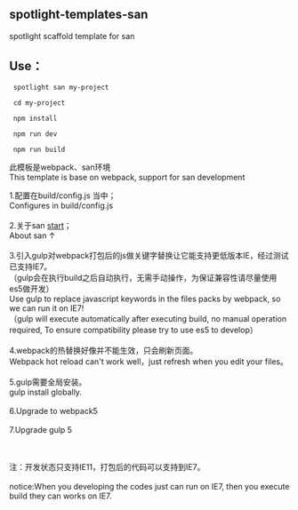 
## spotlight-templates-san
spotlight scaffold template for san<br>

## Use：

     spotlight san my-project

     cd my-project

     npm install

     npm run dev

     npm run build

此模板是webpack、san环境<br>
This template is base on webpack, support for san development <br>

1.配置在build/config.js 当中；<br>
  Configures in build/config.js <br><br>
2.关于san <a href="https://ecomfe.github.io/san/tutorial/start/" target="_blank">start</a>；<br>
  About san ↑<br><br>
3.引入gulp对webpack打包后的js做关键字替换让它能支持更低版本IE，经过测试已支持IE7。<br>
（gulp会在执行build之后自动执行，无需手动操作，为保证兼容性请尽量使用es5做开发）<br>
  Use gulp to replace javascript keywords in the files packs by webpack, so we can run it on IE7!<br>
（gulp will execute automatically after executing build, no manual operation required, To ensure compatibility please try to use es5 to develop）<br><br>
4.webpack的热替换好像并不能生效，只会刷新页面。<br>
Webpack hot reload can't work well，just refresh when you edit your files。<br>
<br>
5.gulp需要全局安装。<br>
gulp install globally.<br>
<br>
6.Upgrade to webpack5<br><br>
7.Upgrade gulp 5<br><br>

<br>
注：开发状态只支持IE11，打包后的代码可以支持到IE7。<br>
<br>
notice:When you developing the codes just can run on IE7, then you execute build they can works on IE7.
